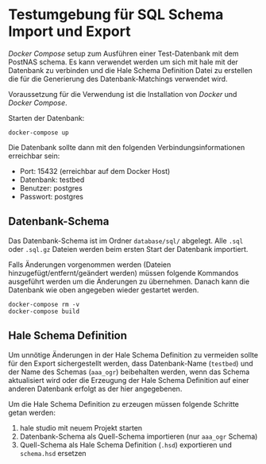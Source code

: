 Testumgebung für SQL Schema Import und Export
=============================================

*Docker Compose* setup zum Ausführen einer Test-Datenbank mit dem PostNAS schema.
Es kann verwendet werden um sich mit hale mit der Datenbank zu verbinden und die Hale Schema Definition Datei zu erstellen die für die Generierung des Datenbank-Matchings verwendet wird.

Voraussetzung für die Verwendung ist die Installation von *Docker* und *Docker Compose*.

Starten der Datenbank:

```
docker-compose up
```

Die Datenbank sollte dann mit den folgenden Verbindungsinformationen erreichbar sein:

* Port: 15432 (erreichbar auf dem Docker Host)
* Datenbank: testbed
* Benutzer: postgres
* Passwort: postgres


Datenbank-Schema
----------------

Das Datenbank-Schema ist im Ordner `database/sql/` abgelegt. Alle `.sql` oder `.sql.gz` Dateien werden beim ersten Start der Datenbank importiert.

Falls Änderungen vorgenommen werden (Dateien hinzugefügt/entfernt/geändert werden) müssen folgende Kommandos ausgeführt werden um die Änderungen zu übernehmen. Danach kann die Datenbank wie oben angegeben wieder gestartet werden.

```
docker-compose rm -v
docker-compose build
```


Hale Schema Definition
----------------------

Um unnötige Änderungen in der Hale Schema Definition zu vermeiden sollte für den Export sichergestellt werden, dass Datenbank-Name (`testbed`) und der Name des Schemas (`aaa_ogr`) beibehalten werden, wenn das Schema aktualisiert wird oder die Erzeugung der Hale Schema Definition auf einer anderen Datenbank erfolgt as der hier angegebenen.

Um die Hale Schema Definition zu erzeugen müssen folgende Schritte getan werden:

1. hale studio mit neuem Projekt starten
2. Datenbank-Schema als Quell-Schema importieren (nur `aaa_ogr` Schema)
3. Quell-Schema als Hale Schema Definition (`.hsd`) exportieren und `schema.hsd` ersetzen
